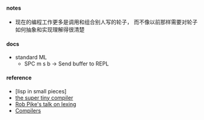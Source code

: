 
#### notes  

* 现在的编程工作更多是调用和组合别人写的轮子，
而不像以前那样需要对轮子如何抽象和实现理解得很清楚 

#### docs    
* standard ML    
    + SPC m s b -> Send buffer to REPL  

#### reference  
* [lisp in small pieces]  
* [the super tiny compiler](https://github.com/jamiebuilds/the-super-tiny-compiler)
* [Rob Pike's talk on lexing](https://www.youtube.com/watch?v=HxaD_trXwRE)
* [Compilers](https://classroom.udacity.com/courses/ud168)

